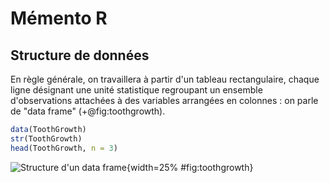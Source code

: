 # Mémento R

## Structure de données

En règle générale, on travaillera à partir d'un tableau rectangulaire, chaque ligne désignant une unité statistique regroupant un ensemble d'observations attachées à des variables arrangées en colonnes : on parle de "data frame" (+@fig:toothgrowth).

```{.r caption="[1] chargement de données internes ; [2] structure d'un objet R ; [3] en-tête d'un tableau"}
data(ToothGrowth)
str(ToothGrowth)
head(ToothGrowth, n = 3)
```

![Structure d'un data frame](toothgrowth.png){width=25% #fig:toothgrowth}
